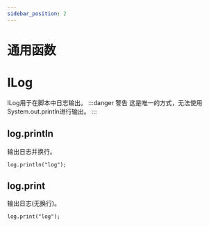 ```yaml
---
sidebar_position: 2
---
```


#  通用函数

# ILog

ILog用于在脚本中日志输出。
:::danger 警告
这是唯一的方式，无法使用System.out.println进行输出。
:::

## log.println
输出日志并换行。
```
log.println("log");
```

## log.print
输出日志(无换行)。
```
log.print("log");
```
